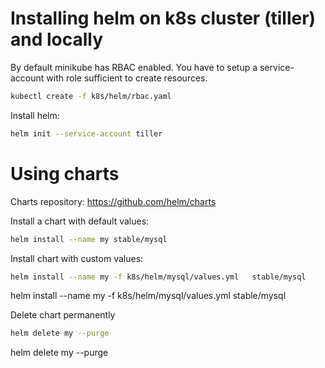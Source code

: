 # Installing helm on k8s cluster (tiller) and locally

By default minikube has RBAC enabled. You have to setup a service-account with role sufficient to create resources.
```bash
kubectl create -f k8s/helm/rbac.yaml
```
Install helm:
```bash
helm init --service-account tiller
```
# Using charts

Charts repository: https://github.com/helm/charts

Install a chart with default values:
```bash
helm install --name my stable/mysql
```

Install chart with custom values:
```bash
helm install --name my -f k8s/helm/mysql/values.yml   stable/mysql
```
helm install --name my -f k8s/helm/mysql/values.yml   stable/mysql

Delete chart permanently
```bash
helm delete my --purge
```
helm delete my --purge

